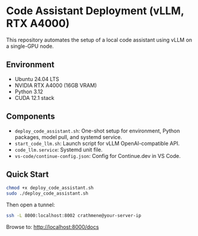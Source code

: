 # Code Assistant Deployment (vLLM, RTX A4000)

This repository automates the setup of a local code assistant using vLLM on a single-GPU node.

## Environment

- Ubuntu 24.04 LTS
- NVIDIA RTX A4000 (16GB VRAM)
- Python 3.12
- CUDA 12.1 stack

## Components

- `deploy_code_assistant.sh`: One-shot setup for environment, Python packages, model pull, and systemd service.
- `start_code_llm.sh`: Launch script for vLLM OpenAI-compatible API.
- `code_llm.service`: Systemd unit file.
- `vs-code/continue-config.json`: Config for Continue.dev in VS Code.

## Quick Start

```bash
chmod +x deploy_code_assistant.sh
sudo ./deploy_code_assistant.sh
```

Then open a tunnel:

```bash
ssh -L 8000:localhost:8002 crathmene@your-server-ip
```

Browse to: [http://localhost:8000/docs](http://localhost:8000/docs)
